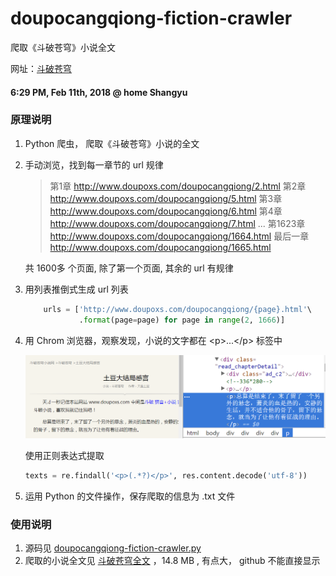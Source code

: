 # doupocangqiong-fiction-crawler
爬取《斗破苍穹》小说全文

网址：[斗破苍穹](http://www.doupoxs.com/doupocangqiong/)

#### 6:29 PM, Feb 11th, 2018 @ home Shangyu

### 原理说明

1. Python 爬虫， 爬取《斗破苍穹》小说的全文

2. 手动浏览，找到每一章节的 url 规律

   > 第1章 http://www.doupoxs.com/doupocangqiong/2.html
   > 第2章 http://www.doupoxs.com/doupocangqiong/5.html
   > 第3章 http://www.doupoxs.com/doupocangqiong/6.html
   > 第4章 http://www.doupoxs.com/doupocangqiong/7.html
   >  ...
   > 第1623章 http://www.doupoxs.com/doupocangqiong/1664.html
   > 最后一章 http://www.doupoxs.com/doupocangqiong/1665.html
   >

   共 1600多 个页面, 除了第一个页面, 其余的 url 有规律

3. 用列表推倒式生成 url 列表

   ```python
       urls = ['http://www.doupoxs.com/doupocangqiong/{page}.html'\
               .format(page=page) for page in range(2, 1666)]

   ```

4. 用 Chrom 浏览器，观察发现，小说的文字都在 &lt;p&gt;...&lt;/p&gt; 标签中

   ![](https://github.com/Oslomayor/Markdown-Imglib/blob/master/Imgs/%E6%96%97%E7%A0%B4%E8%8B%8D%E7%A9%B9.PNG?raw=true)

   使用正则表达式提取

   ```python
   texts = re.findall('<p>(.*?)</p>', res.content.decode('utf-8'))

   ```

5. 运用 Python 的文件操作，保存爬取的信息为 .txt 文件


### 使用说明

1. 源码见 [doupocangqiong-fiction-crawler.py](https://github.com/Oslomayor/doupocangqiong-fiction-crawler/blob/master/doupocangqiong-fiction-crawler.py)
2. 爬取的小说全文见 [斗破苍穹全文](https://github.com/Oslomayor/doupocangqiong-fiction-crawler/blob/master/doupocangqiong-fiction.txt) ，14.8 MB , 有点大， github 不能直接显示
